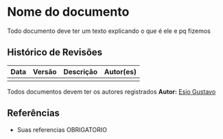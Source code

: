 # Nome do documento

Todo documento deve ter um texto explicando o que é ele e pq fizemos

## Histórico de Revisões

| Data | Versão | Descrição | Autor(es) |
| :--: | :----: | :-------: | :-------: |
|      |        |           |           |

Todos documentos devem ter os autores registrados
**Autor:** [Esio Gustavo](https://github.com/EsioFreitas)

## Referências

- Suas referencias OBRIGATORIO
